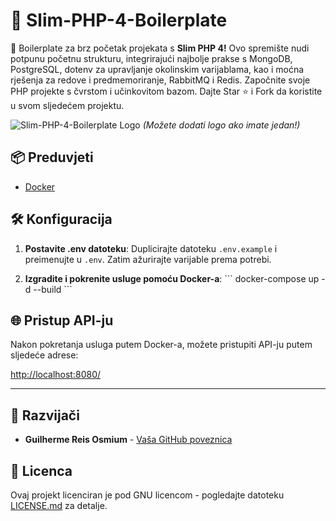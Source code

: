 # 🚀 Slim-PHP-4-Boilerplate

🚀 Boilerplate za brz početak projekata s **Slim PHP 4!** Ovo spremište nudi potpunu početnu strukturu, integrirajući najbolje prakse s MongoDB, PostgreSQL, dotenv za upravljanje okolinskim varijablama, kao i moćna rješenja za redove i predmemoriranje, RabbitMQ i Redis. Započnite svoje PHP projekte s čvrstom i učinkovitom bazom. Dajte Star ⭐ i Fork da koristite u svom sljedećem projektu.

![Slim-PHP-4-Boilerplate Logo](https://avatars.githubusercontent.com/u/18685227?v=4) 
*(Možete dodati logo ako imate jedan!)*

## 📦 Preduvjeti

- [Docker](https://www.docker.com/get-started)

## 🛠️ Konfiguracija

1. **Postavite .env datoteku**: Duplicirajte datoteku `.env.example` i preimenujte u `.env`. Zatim ažurirajte varijable prema potrebi.

2. **Izgradite i pokrenite usluge pomoću Docker-a**:
\```
docker-compose up -d --build
\```

## 🌐 Pristup API-ju

Nakon pokretanja usluga putem Docker-a, možete pristupiti API-ju putem sljedeće adrese:

[http://localhost:8080/](http://localhost:8080/)

---

## 🤖 Razvijači

- **Guilherme Reis Osmium** - [Vaša GitHub poveznica](https://github.com/guilhermeosmium)

## 📄 Licenca

Ovaj projekt licenciran je pod GNU licencom - pogledajte datoteku [LICENSE.md](LICENSE.md) za detalje.
